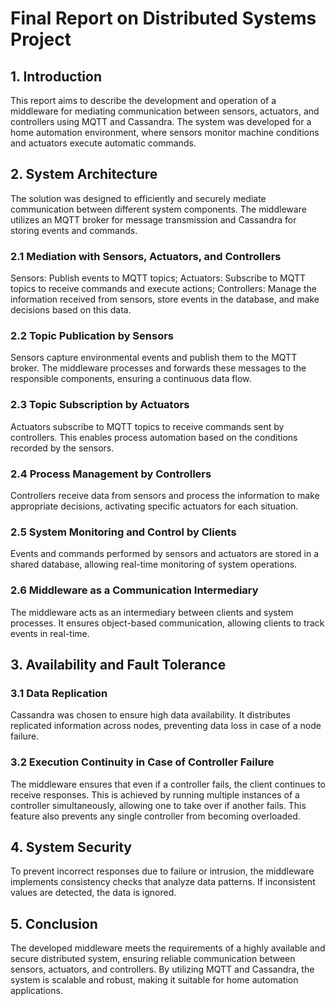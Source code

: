 # Final Report on Distributed Systems Project
## 1. Introduction
This report aims to describe the development and operation of a middleware for mediating communication between sensors, actuators, and controllers using MQTT and Cassandra.
The system was developed for a home automation environment, where sensors monitor machine conditions and actuators execute automatic commands.

## 2. System Architecture
The solution was designed to efficiently and securely mediate communication between different system components. The middleware utilizes an MQTT broker for message transmission and Cassandra for storing events and commands.

### 2.1 Mediation with Sensors, Actuators, and Controllers
Sensors: Publish events to MQTT topics;
Actuators: Subscribe to MQTT topics to receive commands and execute actions;
Controllers: Manage the information received from sensors, store events in the database, and make decisions based on this data.

### 2.2 Topic Publication by Sensors
Sensors capture environmental events and publish them to the MQTT broker. The middleware processes and forwards these messages to the responsible components, ensuring a continuous data flow.

### 2.3 Topic Subscription by Actuators
Actuators subscribe to MQTT topics to receive commands sent by controllers. This enables process automation based on the conditions recorded by the sensors.

### 2.4 Process Management by Controllers
Controllers receive data from sensors and process the information to make appropriate decisions, activating specific actuators for each situation.

### 2.5 System Monitoring and Control by Clients
Events and commands performed by sensors and actuators are stored in a shared database, allowing real-time monitoring of system operations.

### 2.6 Middleware as a Communication Intermediary
The middleware acts as an intermediary between clients and system processes. It ensures object-based communication, allowing clients to track events in real-time.

## 3. Availability and Fault Tolerance
### 3.1 Data Replication
Cassandra was chosen to ensure high data availability. It distributes replicated information across nodes, preventing data loss in case of a node failure.

### 3.2 Execution Continuity in Case of Controller Failure
The middleware ensures that even if a controller fails, the client continues to receive responses. This is achieved by running multiple instances of a controller simultaneously, allowing one to take over if another fails. This feature also prevents any single controller from becoming overloaded.

## 4. System Security
To prevent incorrect responses due to failure or intrusion, the middleware implements consistency checks that analyze data patterns. If inconsistent values are detected, the data is ignored.

## 5. Conclusion
The developed middleware meets the requirements of a highly available and secure distributed system, ensuring reliable communication between sensors, actuators, and controllers. By utilizing MQTT and Cassandra, the system is scalable and robust, making it suitable for home automation applications.

